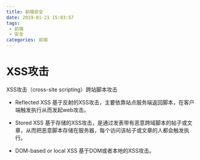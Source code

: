 ```yaml
---
title: 前端安全
date: 2019-01-21 15:03:57
tags: 
 - 前端
 - 安全
categories: 前端
---
```


# XSS攻击

XSS攻击（cross-site scripting）跨站脚本攻击

* Reflected XSS 基于反射的XSS攻击，主要依靠站点服务端返回脚本，在客户端触发执行从而发起web攻击。

* Stored XSS 基于存储的XSS攻击，是通过发表带有恶意跨域脚本的帖子或文章，从而把恶意脚本存储在服务器，每个访问该帖子或文章的人都会触发执行。

* DOM-based or local XSS 基于DOM或者本地的XSS攻击。